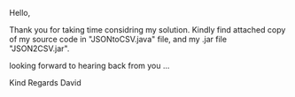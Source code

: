 Hello,

Thank you for taking time considring my solution.
Kindly find attached copy of my source code in "JSONtoCSV.java" file, 
and my .jar file "JSON2CSV.jar".

looking forward to hearing back from you ...

Kind Regards
David
